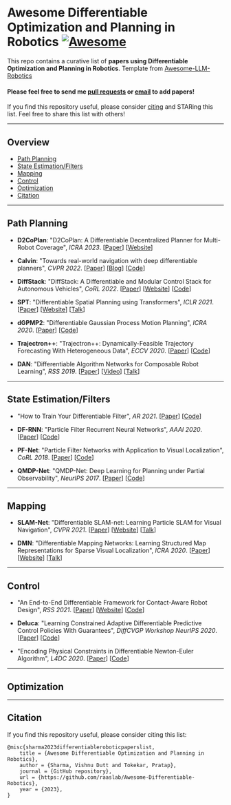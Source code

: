 # Awesome Differentiable Optimization and Planning in Robotics [![Awesome](https://cdn.rawgit.com/sindresorhus/awesome/d7305f38d29fed78fa85652e3a63e154dd8e8829/media/badge.svg)](https://github.com/sindresorhus/awesome)

This repo contains a curative list of **papers using Differentiable Optimization and Planning in Robotics**. Template from [Awesome-LLM-Robotics](https://github.com/GT-RIPL/Awesome-LLM-Robotics) <br>

#### Please feel free to send me [pull requests](https://github.com/raaslab/Awesome-Differentiable-Robotics/blob/main/how-to-PR.md) or [email](mailto:vishnuds-changetoat-umd--changetodot-changetoedu) to add papers! <br>

If you find this repository useful, please consider [citing](#citation) and STARing this list. Feel free to share this list with others!

---
## Overview

  - [Path Planning](#path-planning)
  - [State Estimation/Filters](#state-estimationfilters)
  - [Mapping](#mapping)
  - [Control](#control)
  - [Optimization](#optimization)
  - [Citation](#citation)

---
## Path Planning

* **D2CoPlan**: "D2CoPlan: A Differentiable Decentralized Planner for Multi-Robot Coverage", *ICRA 2023*. [[Paper](https://arxiv.org/pdf/2209.09292v1.pdf)]  [[Website](http://raaslab.org/projects/d2coplan.html)]

* **Calvin**: "Towards real-world navigation with deep differentiable planners", *CVPR 2022*. [[Paper](https://openaccess.thecvf.com/content/CVPR2022/papers/Ishida_Towards_Real-World_Navigation_With_Deep_Differentiable_Planners_CVPR_2022_paper.pdf)] [[Blog](https://www.robots.ox.ac.uk/~vgg/blog/calvin-a-neural-network-that-can-learn-to-plan-and-navigate-unknown-environments.html)]  [[Code](https://github.com/shuishida/calvin)]

* **DiffStack**: "DiffStack: A Differentiable and Modular Control Stack for Autonomous Vehicles", *CoRL 2022*. [[Paper](https://openreview.net/forum?id=teEnA3L4aRe)]  [[Website](https://sites.google.com/view/diffstack)]  [[Code](https://github.com/NVlabs/diffstack)]

* **SPT**: "Differentiable Spatial Planning using Transformers", *ICLR 2021*. [[Paper](https://devendrachaplot.github.io/papers/icml21-spatial-planning-transformers.pdf)]  [[Website](https://devendrachaplot.github.io/projects/spatial-planning-transformers)]  [[Talk](https://www.youtube.com/watch?v=qwAwwgPju1A&feature=youtu.be)]

* **dGPMP2**: "Differentiable Gaussian Process Motion Planning", *ICRA 2020*. [[Paper](https://arxiv.org/abs/1907.09591)]  [[Code](https://github.com/mhmukadam/dgpmp2)]

* **Trajectron++**: "Trajectron++: Dynamically-Feasible Trajectory Forecasting With Heterogeneous Data", *ECCV 2020*. [[Paper](https://arxiv.org/abs/2001.03093)]  [[Code](https://github.com/StanfordASL/Trajectron-plus-plus)]

* **DAN**: "Differentiable Algorithm Networks for Composable Robot Learning", *RSS 2019*. [[Paper](https://arxiv.org/abs/1905.11602)]  [[Video](https://www.youtube.com/watch?v=4jcYlTSJF4Y&feature=youtu.be)]  [[Talk](https://youtu.be/A91AIgBuxxE?t=558)]

---
## State Estimation/Filters

* "How to Train Your Differentiable Filter", *AR 2021*. [[Paper](https://arxiv.org/abs/2012.14313v2)]  [[Code](https://github.com/akloss/differentiable_filters)]

* **DF-RNN**: "Particle Filter Recurrent Neural Networks", *AAAI 2020*. [[Paper](https://arxiv.org/pdf/1905.12885.pdf)]  [[Code](https://github.com/Yusufma03/pfrnns)]

* **PF-Net**: "Particle Filter Networks with Application to Visual Localization", *CoRL 2018*. [[Paper](http://proceedings.mlr.press/v87/karkus18a/karkus18a.pdf)]  [[Code](https://github.com/AdaCompNUS/pfnet)]

* **QMDP-Net**: "QMDP-Net: Deep Learning for Planning under Partial Observability", *NeurIPS 2017*. [[Paper](https://papers.nips.cc/paper/7055-qmdp-net-deep-learning-for-planning-under-partial-observability.pdf)]  [[Code](https://github.com/AdaCompNUS/qmdp-net)]

---
## Mapping

* **SLAM-Net**: "Differentiable SLAM-net: Learning Particle SLAM for Visual Navigation", *CVPR 2021*. [[Paper](https://arxiv.org/pdf/2105.07593.pdf)]  [[Website](https://sites.google.com/view/slamnet)]  [[Talk](https://www.youtube.com/watch?v=ugEKzydiXPY)]

* **DMN**: "Differentiable Mapping Networks: Learning Structured Map Representations for Sparse Visual Localization", *ICRA 2020*. [[Paper](https://arxiv.org/pdf/2005.09530.pdf)]  [[Website](https://sites.google.com/view/differentiable-mapping)]  [[Talk](https://www.youtube.com/watch?v=0p9snxxGicI)]

---
## Control

* "An End-to-End Differentiable Framework for Contact-Aware Robot Design", *RSS 2021*. [[Paper](https://people.csail.mit.edu/jiex/papers/DiffHand/paper.pdf)]  [[Website](http://diffhand.csail.mit.edu/)]  [[Code](https://github.com/eanswer/DiffHand)]

* **Deluca**: "Learning Constrained Adaptive Differentiable Predictive Control Policies With Guarantees", *DiffCVGP Workshop NeurIPS 2020*. [[Paper](https://arxiv.org/abs/2004.11184)]  [[Code](https://github.com/pnnl/deps_arXiv20204)]

* "Encoding Physical Constraints in Differentiable Newton-Euler Algorithm", *L4DC 2020*. [[Paper](https://arxiv.org/abs/2001.08861)]  [[Code](https://github.com/facebookresearch/differentiable-robot-model)]

---
## Optimization

----
## Citation
If you find this repository useful, please consider citing this list:
```
@misc{sharma2023differentiableroboticpaperslist,
    title = {Awesome Differentiable Optimization and Planning in Robotics},
    author = {Sharma, Vishnu Dutt and Tokekar, Pratap},
    journal = {GitHub repository},
    url = {https://github.com/raaslab/Awesome-Differentiable-Robotics},
    year = {2023},
}
```

